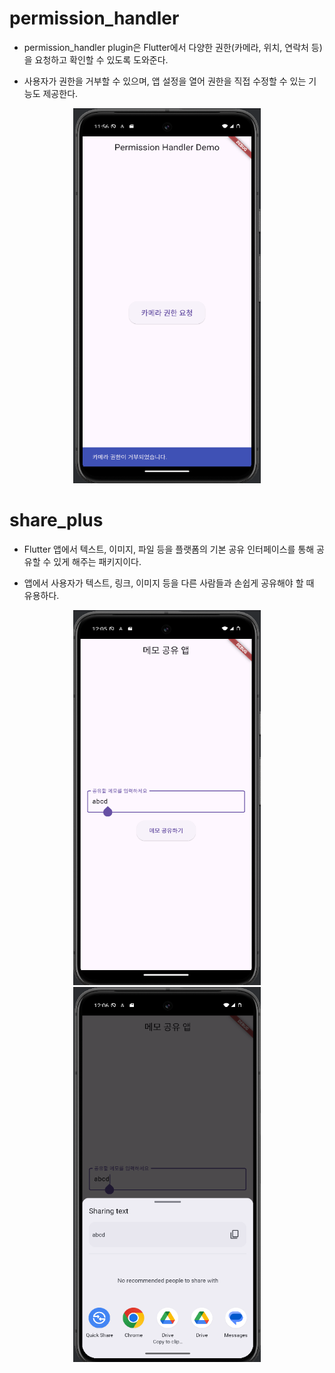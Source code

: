 # permission_handler
* permission_handler plugin은 Flutter에서 다양한 권한(카메라, 위치, 연락처 등)을 요청하고 확인할 수 있도록 도와준다.

* 사용자가 권한을 거부할 수 있으며, 앱 설정을 열어 권한을 직접 수정할 수 있는 기능도 제공한다.

<p align="center">
  <img src="./image/image-1.png" width="300" height="600" />
</p>

# share_plus
* Flutter 앱에서 텍스트, 이미지, 파일 등을 플랫폼의 기본 공유 인터페이스를 통해 공유할 수 있게 해주는 패키지이다.

* 앱에서 사용자가 텍스트, 링크, 이미지 등을 다른 사람들과 손쉽게 공유해야 할 때 유용하다.

<p align="center">
  <img src="./image/image.png" width="300" height="600" />
  <img src="./image/image-2.png" width="300" height="600" />
</p>